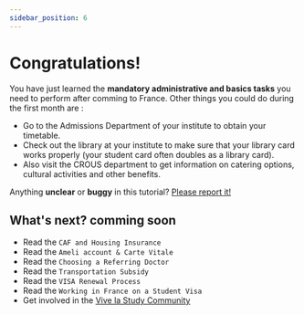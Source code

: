 ```yaml
---
sidebar_position: 6
---
```


# Congratulations!

You have just learned the **mandatory administrative and basics tasks** you need to perform after comming to France. Other things you could do during the first month are :

- Go to the Admissions Department of your institute to obtain your timetable.
- Check out the library at your institute to make sure that your library card works properly (your student card often doubles as a library card).
- Also visit the CROUS department to get information on catering options, cultural activities and other benefits.

Anything **unclear** or **buggy** in this tutorial? [Please report it!](https://github.com/bishaludash/vivelastudy/issues)

## What's next? comming soon

- Read the `CAF and Housing Insurance`
- Read the `Ameli account & Carte Vitale`
- Read the `Choosing a Referring Doctor`
- Read the `Transportation Subsidy`
- Read the `VISA Renewal Process`
- Read the `Working in France on a Student Visa`
- Get involved in the [Vive la Study Community](https://github.com/bishaludash/vivelastudy/issues)
